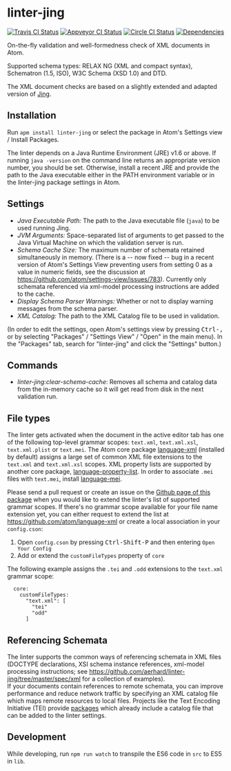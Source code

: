 # linter-jing

[![Travis CI Status](https://travis-ci.org/aerhard/linter-jing.svg?branch=master)](https://travis-ci.org/aerhard/linter-jing)
[![Appveyor CI Status](https://ci.appveyor.com/api/projects/status/github/aerhard/linter-jing?branch=master&svg=true)](https://ci.appveyor.com/project/aerhard/linter-jing)
[![Circle CI Status](https://circleci.com/gh/aerhard/linter-jing/tree/master.svg?style=shield&circle-token=93c48cdbcad41ba1b7cd08f231286b94b195de53)](https://circleci.com/gh/aerhard/linter-jing)
[![Dependencies](https://david-dm.org/aerhard/linter-jing.svg)](https://david-dm.org/aerhard/linter-jing)

On-the-fly validation and well-formedness check of XML documents in Atom.

Supported schema types: RELAX NG (XML and compact syntax), Schematron (1.5, ISO), W3C Schema (XSD 1.0) and DTD.

The XML document checks are based on a slightly extended and adapted version of [Jing](https://github.com/relaxng/jing-trang). 

## Installation

Run `apm install linter-jing` or select the package in Atom's Settings view / Install Packages.

The linter depends on a Java Runtime Environment (JRE) v1.6 or above. If running `java -version` on the command line returns an appropriate version number, you should be set. Otherwise, install a recent JRE and provide the path to the Java executable either in the PATH environment variable or in the linter-jing package settings in Atom.

## Settings

* *Java Executable Path:* The path to the Java executable file (`java`) to be used running Jing.
* *JVM Arguments:* Space-separated list of arguments to get passed to the Java Virtual Machine on which the validation server is run.
* *Schema Cache Size:* The maximum number of schemata retained simultaneously in memory. (There is a -- now fixed -- bug in a recent version of Atom's Settings View preventing users from setting 0 as a value in numeric fields, see the discussion at https://github.com/atom/settings-view/issues/783). Currently only schemata referenced via xml-model processing instructions are added to the cache.
* *Display Schema Parser Warnings:* Whether or not to display warning messages from the schema parser.
* *XML Catalog:* The path to the XML Catalog file to be used in validation.

(In order to edit the settings, open Atom's settings view by pressing <kbd>Ctrl-,</kbd> or by selecting "Packages" / "Settings View" / "Open" in the main menu). In the "Packages" tab, search for "linter-jing" and click the "Settings" button.)

## Commands

* *linter-jing:clear-schema-cache*: Removes all schema and catalog data from the in-memory cache so it will get read from disk in the next validation run.

## File types

The linter gets activated when the document in the active editor tab has one of the following top-level grammar scopes: `text.xml`, `text.xml.xsl`, `text.xml.plist` or `text.mei`. The Atom core package [language-xml](https://atom.io/packages/language-xml) (installed by default) assigns a large set of common XML file extensions to the `text.xml` and `text.xml.xsl` scopes. XML property lists are supported by another core package, [language-property-list](https://atom.io/packages/language-property-list). In order to associate `.mei` files with `text.mei`, install [language-mei](https://atom.io/packages/language-xml).

Please send a pull request or create an issue on the [Github page of this package](https://github.com/aerhard/linter-jing) when you would like to extend the linter's list of supported grammar scopes. If there's no grammar scope available for your file name extension yet, you can either request to extend the list at https://github.com/atom/language-xml or create a local association in your `config.cson`:

1. Open `config.cson` by pressing <kbd>Ctrl-Shift-P</kbd> and then entering `Open Your Config`
2. Add or extend the `customFileTypes` property of `core`

The following example assigns the `.tei` and `.odd` extensions to the `text.xml` grammar scope:  

```
  core:
    customFileTypes:
      "text.xml": [
        "tei"
        "odd"
      ]
```

## Referencing Schemata

The linter supports the common ways of referencing schemata in XML files (DOCTYPE declarations, XSI schema instance references, xml-model processing instructions; see  https://github.com/aerhard/linter-jing/tree/master/spec/xml for a collection of examples).   
If your documents contain references to remote schemata, you can improve performance and reduce network traffic by specifying an XML catalog file which maps remote resources to local files. Projects like the Text Encoding Initiative (TEI) provide [packages](https://sourceforge.net/projects/tei/files/TEI-P5-all/) which already include a catalog file that can be added to the linter settings.

## Development

While developing, run `npm run watch` to transpile the ES6 code in `src` to ES5 in `lib`.
